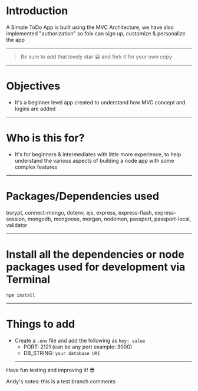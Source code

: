 # Introduction

A Simple ToDo App is built using the MVC Architecture, we have also implemented "authorization" so folx can sign up, customize & personalize the app

---

> Be sure to add that lovely star 😀 and fork it for your own copy

---

# Objectives

- It's a beginner level app created to understand how MVC concept and logins are added

---

# Who is this for?

- It's for beginners & intermediates with little more experience, to help understand the various aspects of building a node app with some complex features

---

# Packages/Dependencies used

bcrypt, connect-mongo, dotenv, ejs, express, express-flash, express-session, mongodb, mongoose, morgan, nodemon, passport, passport-local, validator

---

# Install all the dependencies or node packages used for development via Terminal

`npm install`

---

# Things to add

- Create a `.env` file and add the following as `key: value`
  - PORT: 2121 (can be any port example: 3000)
  - DB_STRING: `your database URI`
  ***

Have fun testing and improving it! 😎

Andy's notes:
this is a test branch comments
